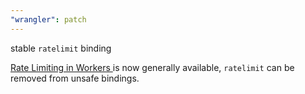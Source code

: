 ```yaml
---
"wrangler": patch
---
```


stable `ratelimit` binding

[Rate Limiting in Workers ](https://developers.cloudflare.com/workers/runtime-apis/bindings/rate-limit/) is now generally available, `ratelimit` can be removed from unsafe bindings.

